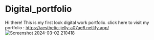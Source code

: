
# Digital_portfolio
Hi there! This is my first look digital work portfolio.
click here to visit my portfolio : https://aesthetic-jelly-a07ae6.netlify.app/
![Screenshot 2024-03-02 210418](https://astounding-baklava-24457e.netlify.app/)

